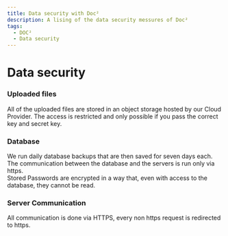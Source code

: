 ```yaml
---
title: Data security with Doc²
description: A lising of the data security messures of Doc²
tags:
  - DOC²
  - Data security
---
```


# Data security


### Uploaded files
All of the uploaded files are stored in an object storage hosted by our Cloud Provider. The access is restricted and only possible if you pass the correct key and secret key.

### Database 
We run daily database backups that are then saved for seven days each.  
The communication between the database and the servers is run only via https.  
Stored Passwords are encrypted in a way that, even with access to the database, they cannot be read.


### Server Communication
All communication is done via HTTPS, every non https request is redirected to https.

